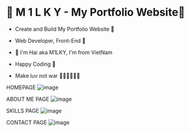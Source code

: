 # 💎 M 1 L K Y - My Portfolio Website💎

- Create and Build My Portfolio Website 🚀
- Web Developer, Front-End 🥇

- 💎 I'm Hai aka M1LKY, I'm from VietNam
- Happy Coding 🥰
- Make luv not war 💖💛🧡💚💙💜

HOMEPAGE
![image](https://user-images.githubusercontent.com/58142935/235300496-601429d5-7dae-472d-bfa8-536430b8902a.png)

ABOUT ME PAGE
![image](https://user-images.githubusercontent.com/58142935/234695515-f9588d43-b322-435d-941b-1572bd3685ae.png)

SKILLS PAGE
![image](https://user-images.githubusercontent.com/58142935/235347330-3d6c266a-ee0a-4dc9-a883-c60e22889029.png)


CONTACT PAGE
![image](https://user-images.githubusercontent.com/58142935/234419386-a7fef5a3-d969-4768-976a-3c126b581738.png)

